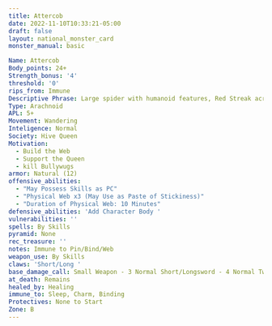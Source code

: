```yaml
---
title: Attercob
date: 2022-11-10T10:33:21-05:00
draft: false
layout: national_monster_card
monster_manual: basic

Name: Attercob
Body_points: 24+
Strength_bonus: '4'
threshold: '0'
rips_from: Immune
Descriptive Phrase: Large spider with humanoid features, Red Streak across Face
Type: Arachnoid
APL: 5+
Movement: Wandering
Inteligence: Normal
Society: Hive Queen
Motivation: 
  - Build the Web
  - Support the Queen
  - kill Bullywugs
armor: Natural (12)
offensive_abilities: 
  - "May Possess Skills as PC"
  - "Physical Web x3 (May Use as Paste of Stickiness)"
  - "Duration of Physical Web: 10 Minutes"
defensive_abilities: 'Add Character Body '
vulnerabilities: ''
spells: By Skills
pyramid: None
rec_treasure: ''
notes: Immune to Pin/Bind/Web
weapon_use: By Skills
claws: 'Short/Long '
base_damage_call: Small Weapon - 3 Normal Short/Longsword - 4 Normal Two Handed - 7 Normal
at_death: Remains
healed_by: Healing
immune_to: Sleep, Charm, Binding
Protectives: None to Start
Zone: B
---
```


